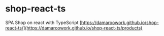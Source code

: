 # shop-react-ts
SPA Shop on react with TypeScript [https://damaroowork.github.io/shop-react-ts/](https://damaroowork.github.io/shop-react-ts/products)
